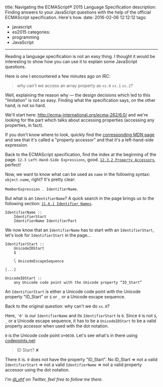 title: Navigating the ECMAScript® 2015 Language Specification
description: Finding answers to your JavaScript questions with the help of the official ECMAScript specification. Here's how.
date: 2016-02-06 12:12:12
tags:
- javascript
- es2015
categories:
- programming
- JavaScript
---

Reading a language specification is not an easy thing. I thought it would be interesting to show how you can use it to explain some JavaScript questions.

Here is one I encountered a few minutes ago on IRC:

> why can't we access an array property as `xs.0` `xs.1` `xs.2`?

Well, explaining the reason why &mdash; the design decisions which led to this "limitation" is not so easy. Finding what the specification says, on the other hand, is not so hard.

We'll start here: http://ecma-international.org/ecma-262/6.0/ and we're looking for the part which talks about accessing properties (accessing any properties, in fact).

If you don't know where to look, quickly find the [corresponding MDN page](https://developer.mozilla.org/en-US/docs/Web/JavaScript/Reference/Operators#Left-hand-side_expressions) and see that it's called a "property accessor" and that it's a left-hand-side expression.

Back to the ECMAScript specification, find the index at the beginning of the page. `12.3 Left-Hand-Side Expressions`, good. [`12.3.2 Property Accessors`](http://www.ecma-international.org/ecma-262/6.0/#sec-property-accessors), perfect!

Now, we want to know what can be used as `name` in the following syntax: `object.name`, right? It's pretty clear:

`MemberExpression . IdentifierName`.

But what is an `IdentifierName`? A quick search in the page brings us to the following section: [`11.6.1 Identifier Names`](http://www.ecma-international.org/ecma-262/6.0/#sec-identifier-names).

    IdentifierName ::
        IdentifierStart
        IdentifierName IdentifierPart

We now know that an `IdentifierName` has to start with an `IdentifierStart`, let's look for `IdentifierStart` in the page...

    IdentifierStart ::
        UnicodeIDStart
        $
        _
        \ UnicodeEscapeSequence

    [...]

    UnicodeIDStart ::
        any Unicode code point with the Unicode property “ID_Start”

An `IdentifierStart` is either a Unicode code point with the Unicode property "ID\_Start" or `$` or `_` or a Unicode escape sequence.

Back to the original question: why can't we do `xs.0`?

Here, `'0'` is our `IdentifierName` and its `IdentifierStart` is `0`. Since `0` is not `$`, `_` or a Unicode escape sequence, it has to be a `UnicodeIDStart` to be a valid property accessor when used with the dot notation.

`0` is the Unicode code point `U+0030`. Let's see what's in there using [codepoints.net](https://codepoints.net/U+0030):

> ID Start?   ✘

There it is. `0` does not have the property "ID\_Start". No ID\_Start ⇒ not a valid `IdentifierStart` ⇒ not a valid `IdentifierName` ⇒ not a valid property accessor using the dot notation.

*I'm [@_vhf](https://twitter.com/_vhf) on Twitter, feel free to follow me there.*
